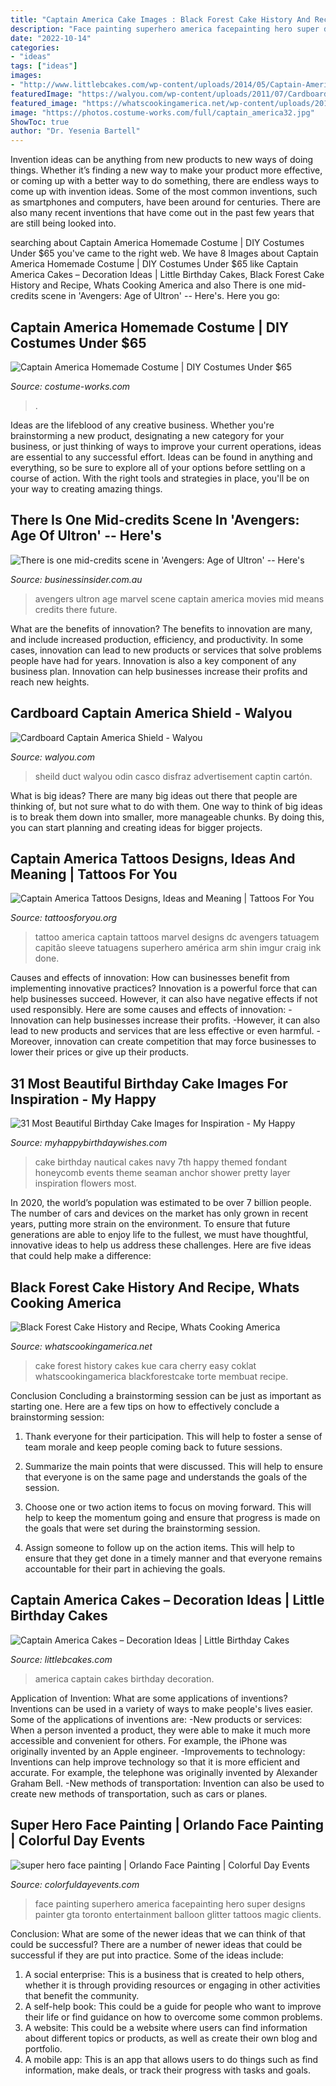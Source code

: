 ```yaml
---
title: "Captain America Cake Images : Black Forest Cake History And Recipe, Whats Cooking America"
description: "Face painting superhero america facepainting hero super designs painter gta toronto entertainment balloon glitter tattoos magic clients"
date: "2022-10-14"
categories:
- "ideas"
tags: ["ideas"]
images:
- "http://www.littlebcakes.com/wp-content/uploads/2014/05/Captain-America-Cakes-Photos.jpg"
featuredImage: "https://walyou.com/wp-content/uploads/2011/07/Cardboard-Captain-America-Shield.jpg"
featured_image: "https://whatscookingamerica.net/wp-content/uploads/2015/03/BlackForestCake20.jpg"
image: "https://photos.costume-works.com/full/captain_america32.jpg"
ShowToc: true
author: "Dr. Yesenia Bartell"
---
```



Invention ideas can be anything from new products to new ways of doing things. Whether it’s finding a new way to make your product more effective, or coming up with a better way to do something, there are endless ways to come up with invention ideas. Some of the most common inventions, such as smartphones and computers, have been around for centuries. There are also many recent inventions that have come out in the past few years that are still being looked into.

	

		
searching about Captain America Homemade Costume | DIY Costumes Under $65 you've came to the right web. We have 8 Images about Captain America Homemade Costume | DIY Costumes Under $65 like Captain America Cakes – Decoration Ideas | Little Birthday Cakes, Black Forest Cake History and Recipe, Whats Cooking America and also There is one mid-credits scene in &#039;Avengers: Age of Ultron&#039; -- Here&#039;s. Here you go:
		
    
## Captain America Homemade Costume | DIY Costumes Under $65

<img loading=lazy src="https://photos.costume-works.com/full/captain_america32.jpg" onerror="this.onerror=null;this.src='https://tse1.mm.bing.net/th?id=OIP.1Cxr1jDXozkbPTSFz_JHeAHaLS&amp;pid=15.1';" alt="Captain America Homemade Costume | DIY Costumes Under $65">

_Source: costume-works.com_

>. 

	

Ideas are the lifeblood of any creative business. Whether you're brainstorming a new product, designating a new category for your business, or just thinking of ways to improve your current operations, ideas are essential to any successful effort. Ideas can be found in anything and everything, so be sure to explore all of your options before settling on a course of action. With the right tools and strategies in place, you'll be on your way to creating amazing things.

    
## There Is One Mid-credits Scene In &#039;Avengers: Age Of Ultron&#039; -- Here&#039;s

<img loading=lazy src="https://static.businessinsider.com/image/55425614eab8eab763efd3b4/image.jpg" onerror="this.onerror=null;this.src='https://tse4.mm.bing.net/th?id=OIP.t0C3HQbclRpj4n4WYkIefQHaFj&amp;pid=15.1';" alt="There is one mid-credits scene in &#039;Avengers: Age of Ultron&#039; -- Here&#039;s">

_Source: businessinsider.com.au_

>avengers ultron age marvel scene captain america movies mid means credits there future. 

	

What are the benefits of innovation?
The benefits to innovation are many, and include increased production, efficiency, and productivity. In some cases, innovation can lead to new products or services that solve problems people have had for years. Innovation is also a key component of any business plan. Innovation can help businesses increase their profits and reach new heights.

    
## Cardboard Captain America Shield - Walyou

<img loading=lazy src="https://walyou.com/wp-content/uploads/2011/07/Cardboard-Captain-America-Shield.jpg" onerror="this.onerror=null;this.src='https://tse4.mm.bing.net/th?id=OIP.8kp0vC-AJC7T-KawTE1LkgHaFj&amp;pid=15.1';" alt="Cardboard Captain America Shield - Walyou">

_Source: walyou.com_

>sheild duct walyou odin casco disfraz advertisement captin cartón. 

	

What is big ideas?
There are many big ideas out there that people are thinking of, but not sure what to do with them. One way to think of big ideas is to break them down into smaller, more manageable chunks. By doing this, you can start planning and creating ideas for bigger projects.

    
## Captain America Tattoos Designs, Ideas And Meaning | Tattoos For You

<img loading=lazy src="https://www.tattoosforyou.org/wp-content/uploads/2016/03/Captain-America-Tattoo-Images.jpg" onerror="this.onerror=null;this.src='https://tse2.mm.bing.net/th?id=OIP.CZcxfusmBM1KsBTju1xzBQHaJ5&amp;pid=15.1';" alt="Captain America Tattoos Designs, Ideas and Meaning | Tattoos For You">

_Source: tattoosforyou.org_

>tattoo america captain tattoos marvel designs dc avengers tatuagem capitão sleeve tatuagens superhero américa arm shin imgur craig ink done. 

	

Causes and effects of innovation: How can businesses benefit from implementing innovative practices?
Innovation is a powerful force that can help businesses succeed. However, it can also have negative effects if not used responsibly. Here are some causes and effects of innovation: 
-Innovation can help businesses increase their profits.
-However, it can also lead to new products and services that are less effective or even harmful.
-Moreover, innovation can create competition that may force businesses to lower their prices or give up their products.

    
## 31 Most Beautiful Birthday Cake Images For Inspiration - My Happy

<img loading=lazy src="https://www.myhappybirthdaywishes.com/wp-content/uploads/2016/01/navy-birthday-cake-images.jpg" onerror="this.onerror=null;this.src='https://tse4.mm.bing.net/th?id=OIP.I3RcIkt6ippY_lC7OCs7TwHaLH&amp;pid=15.1';" alt="31 Most Beautiful Birthday Cake Images for Inspiration - My Happy">

_Source: myhappybirthdaywishes.com_

>cake birthday nautical cakes navy 7th happy themed fondant honeycomb events theme seaman anchor shower pretty layer inspiration flowers most. 

	

In 2020, the world’s population was estimated to be over 7 billion people. The number of cars and devices on the market has only grown in recent years, putting more strain on the environment. To ensure that future generations are able to enjoy life to the fullest, we must have thoughtful, innovative ideas to help us address these challenges. Here are five ideas that could help make a difference: 

    
## Black Forest Cake History And Recipe, Whats Cooking America

<img loading=lazy src="https://whatscookingamerica.net/wp-content/uploads/2015/03/BlackForestCake20.jpg" onerror="this.onerror=null;this.src='https://tse2.mm.bing.net/th?id=OIP.LBUf2SPHQYbR6q0rBpwl5gAAAA&amp;pid=15.1';" alt="Black Forest Cake History and Recipe, Whats Cooking America">

_Source: whatscookingamerica.net_

>cake forest history cakes kue cara cherry easy coklat whatscookingamerica blackforestcake torte membuat recipe. 

	

Conclusion
Concluding a brainstorming session can be just as important as starting one. Here are a few tips on how to effectively conclude a brainstorming session:
1. Thank everyone for their participation. This will help to foster a sense of team morale and keep people coming back to future sessions.

2. Summarize the main points that were discussed. This will help to ensure that everyone is on the same page and understands the goals of the session.

3. Choose one or two action items to focus on moving forward. This will help to keep the momentum going and ensure that progress is made on the goals that were set during the brainstorming session.

4. Assign someone to follow up on the action items. This will help to ensure that they get done in a timely manner and that everyone remains accountable for their part in achieving the goals.

    
## Captain America Cakes – Decoration Ideas | Little Birthday Cakes

<img loading=lazy src="http://www.littlebcakes.com/wp-content/uploads/2014/05/Captain-America-Cakes-Photos.jpg" onerror="this.onerror=null;this.src='https://tse4.mm.bing.net/th?id=OIP.yrKUWT3VVtotVGhcENYnjAHaJ4&amp;pid=15.1';" alt="Captain America Cakes – Decoration Ideas | Little Birthday Cakes">

_Source: littlebcakes.com_

>america captain cakes birthday decoration. 

	

Application of Invention: What are some applications of inventions?
Inventions can be used in a variety of ways to make people's lives easier. Some of the applications of inventions are: 
-New products or services: When a person invented a product, they were able to make it much more accessible and convenient for others. For example, the iPhone was originally invented by an Apple engineer. 
-Improvements to technology: Inventions can help improve technology so that it is more efficient and accurate. For example, the telephone was originally invented by Alexander Graham Bell. 
-New methods of transportation: Invention can also be used to create new methods of transportation, such as cars or planes.

    
## Super Hero Face Painting | Orlando Face Painting | Colorful Day Events

<img loading=lazy src="https://colorfuldayevents.com/wp-content/florida-face-painter/face-painter/captin-america-face-painting-design.jpg" onerror="this.onerror=null;this.src='https://tse4.mm.bing.net/th?id=OIP.fr4M05E6oUPYJGgFzXatcQHaHa&amp;pid=15.1';" alt="super hero face painting | Orlando Face Painting | Colorful Day Events">

_Source: colorfuldayevents.com_

>face painting superhero america facepainting hero super designs painter gta toronto entertainment balloon glitter tattoos magic clients. 

	

Conclusion: What are some of the newer ideas that we can think of that could be successful?
There are a number of newer ideas that could be successful if they are put into practice. Some of the ideas include: 
1. A social enterprise: This is a business that is created to help others, whether it is through providing resources or engaging in other activities that benefit the community. 
2. A self-help book: This could be a guide for people who want to improve their life or find guidance on how to overcome some common problems. 
3. A website: This could be a website where users can find information about different topics or products, as well as create their own blog and portfolio. 
4. A mobile app: This is an app that allows users to do things such as find information, make deals, or track their progress with tasks and goals.

